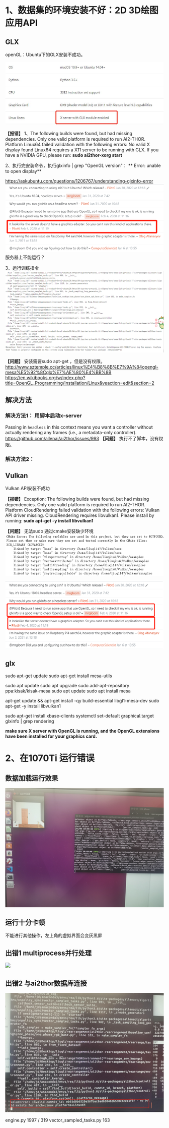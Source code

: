 # 1、数据集的环境安装不好：2D 3D绘图应用API

## GLX 
openGL：Ubuntu下的GLX安装不成功。

![所需环境](https://raw.githubusercontent.com/LIUQI-creat/pic/main/require.jpg)

**【报错】**
1、The following builds were found, but had missing dependencies. Only one valid platform is required to run AI2-THOR.
Platform Linux64 failed validation with the following errors: No valid X display found
  Linux64 requires a X11 server to be running with GLX. If you have a NVIDIA GPU, please run: **sudo ai2thor-xorg start**

2、执行完安装命令，执行glxinfo | grep "OpenGL version"：
** Error: unable to open display**

https://askubuntu.com/questions/1206767/understanding-glxinfo-error
![](https://raw.githubusercontent.com/LIUQI-creat/pic/main/20221104100813.png)
服务器上不能运行？

3、运行训练指令
![](https://raw.githubusercontent.com/LIUQI-creat/pic/main/20221104102343.png)

**【问题】**
安装需要sudo apt-get ，但是没有权限。
http://www.sztemple.cc/articles/linux%E4%B8%8B%E7%9A%84opengl-mesa%E5%92%8Cglx%E7%AE%80%E4%BB%8B
https://en.wikibooks.org/w/index.php?title=OpenGL_Programming/Installation/Linux&veaction=edit&section=2

##  解决方法
### 解决方法1： 用脚本启动x-server
Passing in `headless` in this context means you want a controller without actually rendering any frames (i.e., a metadata-only controller).
https://github.com/allenai/ai2thor/issues/993
**【问题】**
执行不了脚本，没有权限。

### 解决方法2：


## Vulkan
Vulkan API安装不成功

**【报错】**
Exception: The following builds were found, but had missing dependencies. Only one valid platform is required to run AI2-THOR.
Platform CloudRendering failed validation with the following errors: Vulkan API driver missing.
  CloudRendering requires libvulkan1. Please install by running: **sudo apt-get -y install libvulkan1**

**【问题】**
无法sudo
通过cmake安装缺少环境
![](https://raw.githubusercontent.com/LIUQI-creat/pic/main/20221028111015.png)


![](https://raw.githubusercontent.com/LIUQI-creat/pic/main/20221101143106.png)


## glx
sudo apt-get update
sudo apt-get install mesa-utils

sudo apt update
sudo apt upgrade
sudo add-apt-repository ppa:kisak/kisak-mesa
sudo apt update
sudo apt install mesa

apt-get update && apt-get install -qy build-essential libgl1-mesa-dev
sudo apt-get -y install libvulkan1

sudo apt-get install xbase-clients
systemctl set-default graphical.target
glxinfo | grep rendering


**make sure X server with OpenGL is running, and the OpenGL extensions have been installed for your graphics card.**


# 2、在1070Ti 运行错误
## 数据加载运行效果
![](https://raw.githubusercontent.com/LIUQI-creat/pic/main/%E5%BE%AE%E4%BF%A1%E5%9B%BE%E7%89%87_20221103200240.jpg)
## 运行十分卡顿
不能进行其他操作，左上角的虚拟界面会变灰黑屏
## 出错1  multiprocess并行处理
![](https://raw.githubusercontent.com/LIUQI-creat/pic/main/20221103195751.png)
## 出错2  与ai2thor数据库连接
![](https://raw.githubusercontent.com/LIUQI-creat/pic/main/1bfa04b032597b2d95755d1d6fe1afe.jpg)








engine.py    1997      / 319
vector_sampled_tasks.py           163


<!--stackedit_data:
eyJoaXN0b3J5IjpbODU5OTEzNDMwLDc1MjY1OTI2MSwxNTg1Nz
c3MzQzLDE0NzA1Mzc0MTcsMjEyMDM4OTk3MSw1Mjk4OTE3Mjgs
LTE4NzIwNjA2MzQsMTY3Mzk4MzAxMCwtMjA1MDIzNjAxLC0yMD
U3Nzk0Njk0LC02Njg4MzMyMTMsLTExMzEwNTAzNTYsLTE0NTYz
OTY0MjYsMjEyMTA3ODExLDE4MTM3NDQ0MTcsMTA5Njg4NTE5NC
wtMTYyNTIyMjE2NywxNDY1MDcwMTI3LDExMjkwNTM0MDUsLTY5
MDI4NDcyOV19
-->